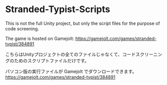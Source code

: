 # Stranded-Typist-Scripts

This is not the full Unity project, but only the script files for the purpose of code screening.

The game is hosted on Gamejolt: 
https://gamejolt.com/games/stranded-typist/384891

こちらはUnityプロジェクトの全てのファイルじゃなくて、コードスクリーニングのためのスクリプトファイルだけです。

パソコン版の実行ファイルが Gamejolt でダウンロードできます。
https://gamejolt.com/games/stranded-typist/384891
